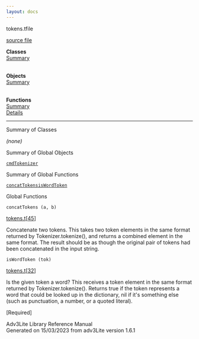 ```yaml
---
layout: docs
---
```

<span class="title">tokens.t</span><span class="type">file</span>

[source file](../source/tokens.t.html)

**Classes**  
[Summary](#_ClassSummary_)  
 

**Objects**  
[Summary](#_ObjectSummary_)  
 

**Functions**  
[Summary](#_FunctionSummary_)  
[Details](#_Functions_)



------------------------------------------------------------------------



<span id="_ClassSummary_"></span>



<span class="hdln">Summary of Classes</span>  



*(none)* <span id="_ObjectSummary_"></span>



<span class="hdln">Summary of Global Objects</span>  



[`cmdTokenizer`](../object/cmdTokenizer.html)
<span id="FunctionSummary_"></span>



<span class="hdln">Summary of Global Functions</span>  



[`concatTokens`](#concatTokens)[`isWordToken`](#isWordToken)

<span id="_Functions_"></span>



<span class="hdln">Global Functions</span>  



<span id="concatTokens"></span>

`concatTokens (a, b)`

[tokens.t](../file/tokens.t.html)\[[45](../source/tokens.t.html#45)\]



Concatenate two tokens. This takes two token elements in the same format
returned by Tokenizer.tokenize(), and returns a combined element in the
same format. The result should be as though the original pair of tokens
had been concatenated in the input string.



<span id="isWordToken"></span>

`isWordToken (tok)`

[tokens.t](../file/tokens.t.html)\[[32](../source/tokens.t.html#32)\]



Is the given token a word? This receives a token element in the same
format returned by Tokenizer.tokenize(). Returns true if the token
represents a word that could be looked up in the dictionary, nil if it's
something else (such as punctuation, a number, or a quoted literal).

\[Required\]





Adv3Lite Library Reference Manual  
Generated on 15/03/2023 from adv3Lite version 1.6.1


